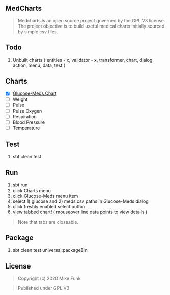 MedCharts
---------
>Medcharts is an open source project governed by the GPL.V3 license. The project objective is
>to build useful medical charts initially sourced by simple csv files.

Todo
----
1. Unbuilt charts { entities - x, validator - x, transformer, chart, dialog, action, menu, data, test }

Charts
------
- [x] [Glucose-Meds Chart](glucose.meds.chart.md)
- [ ] Weight
- [ ] Pulse
- [ ] Pulse Oxygen
- [ ] Respiration
- [ ] Blood Pressure
- [ ] Temperature

Test
----
1. sbt clean test

Run
---
1. sbt run
2. click Charts menu
3. click Glucose-Meds menu item
4. select 1) glucose and 2) meds csv paths in Glucose-Meds dialog
5. click freshly enabled select button
6. view tabbed chart! ( mouseover line data points to view details )
>Note that tabs are closeable.

Package
-------
1. sbt clean test universal:packageBin

License
-------
>Copyright (c) 2020 Mike Funk

>Published under GPL.V3
